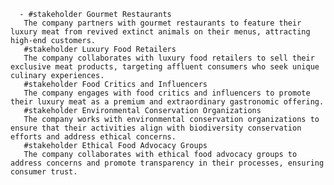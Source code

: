       - #stakeholder Gourmet Restaurants
       The company partners with gourmet restaurants to feature their luxury meat from revived extinct animals on their menus, attracting high-end customers.
       #stakeholder Luxury Food Retailers
       The company collaborates with luxury food retailers to sell their exclusive meat products, targeting affluent consumers who seek unique culinary experiences.
       #stakeholder Food Critics and Influencers
       The company engages with food critics and influencers to promote their luxury meat as a premium and extraordinary gastronomic offering.
       #stakeholder Environmental Conservation Organizations
       The company works with environmental conservation organizations to ensure that their activities align with biodiversity conservation efforts and address ethical concerns.
       #stakeholder Ethical Food Advocacy Groups
       The company collaborates with ethical food advocacy groups to address concerns and promote transparency in their processes, ensuring consumer trust.

